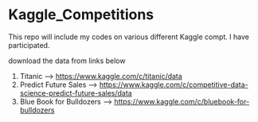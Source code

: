 # Kaggle_Competitions

This repo will include my codes on various different Kaggle compt. I have participated.

download the data from links below
1. Titanic --> https://www.kaggle.com/c/titanic/data
2. Predict Future Sales --> https://www.kaggle.com/c/competitive-data-science-predict-future-sales/data
3. Blue Book for Bulldozers --> https://www.kaggle.com/c/bluebook-for-bulldozers

